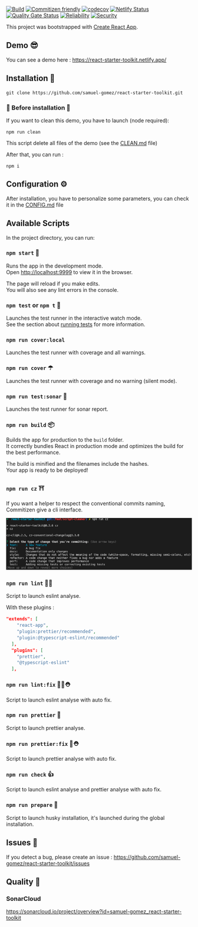[![Build](https://github.com/samuel-gomez/react-starter-toolkit/actions/workflows/build.yml/badge.svg)](https://github.com/samuel-gomez/react-starter-toolkit/actions/workflows/build.yml)
[![Commitizen friendly](https://img.shields.io/badge/commitizen-friendly-brightgreen.svg)](http://commitizen.github.io/cz-cli/)
[![codecov](https://codecov.io/gh/samuel-gomez/react-starter-toolkit/branch/master/graph/badge.svg?token=N75VO37VG7)](https://codecov.io/gh/samuel-gomez/react-starter-toolkit)
[![Netlify Status](https://api.netlify.com/api/v1/badges/c496aa9a-8801-4a32-9571-547bd4ea5ea3/deploy-status)](https://app.netlify.com/sites/react-starter-toolkit/deploys)
[![Quality Gate Status](https://sonarcloud.io/api/project_badges/measure?project=samuel-gomez_react-starter-toolkit&metric=alert_status)](https://sonarcloud.io/dashboard?id=samuel-gomez_react-starter-toolkit)
[![Reliability](https://sonarcloud.io/api/project_badges/measure?project=samuel-gomez_react-starter-toolkit&metric=reliability_rating)](https://sonarcloud.io/component_measures?id=samuel-gomez_react-starter-toolkit&metric=reliability_rating)
[![Security](https://sonarcloud.io/api/project_badges/measure?project=samuel-gomez_react-starter-toolkit&metric=security_rating)](https://sonarcloud.io/component_measures?id=samuel-gomez_react-starter-toolkit&metric=security_rating)

This project was bootstrapped with [Create React App](https://github.com/facebook/create-react-app).

## Demo 😎

You can see a demo here : https://react-starter-toolkit.netlify.app/

## Installation 🚀

```
git clone https://github.com/samuel-gomez/react-starter-toolkit.git
```

### 🚨 Before installation 🚨

If you want to clean this demo, you have to launch (node required):

```
npm run clean
```

This script delete all files of the demo (see the [CLEAN.md](./docs/CLEAN.md) file)

After that, you can run :

```
npm i
```

## Configuration ⚙️

After installation, you have to personalize some parameters, you can check it in the [CONFIG.md](./docs/CONFIG.md) file

## Available Scripts

In the project directory, you can run:

### `npm start` 🏁

Runs the app in the development mode.<br />
Open [http://localhost:9999](http://localhost:9999) to view it in the browser.

The page will reload if you make edits.<br />
You will also see any lint errors in the console.

### `npm test` or `npm t` 🔬

Launches the test runner in the interactive watch mode.<br />
See the section about [running tests](https://facebook.github.io/create-react-app/docs/running-tests) for more information.

### `npm run cover:local`

Launches the test runner with coverage and all warnings.

### `npm run cover` ☂

Launches the test runner with coverage and no warning (silent mode).

### `npm run test:sonar` 🗼

Launches the test runner for sonar report.

### `npm run build` 📦

Builds the app for production to the `build` folder.<br />
It correctly bundles React in production mode and optimizes the build for the best performance.

The build is minified and the filenames include the hashes.<br />
Your app is ready to be deployed!

### `npm run cz` ⛩

If you want a helper to respect the conventional commits naming, Commitizen give a cli interface.

![commitizen](./docs/images/commitizen.png)

### `npm run lint` 👮‍♂️

Script to launch eslint analyse.

With these plugins :

```json
"extends": [
    "react-app",
    "plugin:prettier/recommended",
    "plugin:@typescript-eslint/recommended"
  ],
  "plugins": [
    "prettier",
    "@typescript-eslint"
  ],
```

### `npm run lint:fix` 👮‍♂️⛑

Script to launch eslint analyse with auto fix.

### `npm run prettier` 🎩

Script to launch prettier analyse.

### `npm run prettier:fix` 🎩⛑

Script to launch prettier analyse with auto fix.

### `npm run check` 👍

Script to launch eslint analyse and prettier analyse with auto fix.

### `npm run prepare` 🐶

Script to launch husky installation, it's launched during the global installation.

## Issues 🐞

If you detect a bug, please create an issue :
https://github.com/samuel-gomez/react-starter-toolkit/issues

## Quality 💎

### SonarCloud

https://sonarcloud.io/project/overview?id=samuel-gomez_react-starter-toolkit
